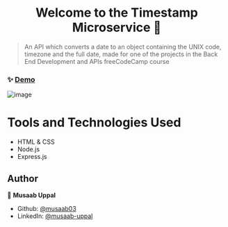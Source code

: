 <h1 align="center">Welcome to the Timestamp Microservice 👋</h1>

> An API which converts a date to an object containing the UNIX code, timezone and the full date, made for one of the projects in the Back End Development and APIs freeCodeCamp course

### ✨ [Demo](https://build-a-timestamp-microservice.mu668.repl.co/)

![image](https://user-images.githubusercontent.com/103457332/236343607-de7e4437-dd77-4365-9b5c-89ff8d99bf49.png)

# Tools and Technologies Used
- HTML & CSS
- Node.js
- Express.js

## Author

👤 **Musaab Uppal**

* Github: [@musaab03](https://github.com/musaab03)
* LinkedIn: [@musaab-uppal](https://linkedin.com/in/musaab-uppal)
